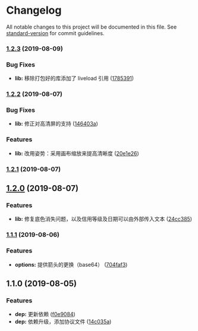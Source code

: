 # Changelog

All notable changes to this project will be documented in this file. See [standard-version](https://github.com/conventional-changelog/standard-version) for commit guidelines.

### [1.2.3](https://github.com/crper/canvas-credit-score/compare/v1.2.2...v1.2.3) (2019-08-09)


### Bug Fixes

* **lib:** 移除打包好的库添加了 liveload 引用 ([1785391](https://github.com/crper/canvas-credit-score/commit/1785391))

### [1.2.2](https://github.com/crper/canvas-credit-score/compare/v1.2.1...v1.2.2) (2019-08-07)


### Bug Fixes

* **lib:** 修正对高清屏的支持 ([146403a](https://github.com/crper/canvas-credit-score/commit/146403a))


### Features

* **lib:** 改用姿势：采用画布缩放来提高清晰度 ([20e1e26](https://github.com/crper/canvas-credit-score/commit/20e1e26))

### [1.2.1](https://github.com/crper/canvas-credit-score/compare/v1.2.0...v1.2.1) (2019-08-07)

## [1.2.0](https://github.com/crper/canvas-credit-score/compare/v1.1.1...v1.2.0) (2019-08-07)


### Features

* **lib:** 修复底色消失问题，以及信用等级及日期可以由外部传入文本 ([24cc385](https://github.com/crper/canvas-credit-score/commit/24cc385))

### [1.1.1](https://github.com/crper/canvas-credit-score/compare/v1.1.0...v1.1.1) (2019-08-06)


### Features

* **options:** 提供箭头的更换（base64） ([704faf3](https://github.com/crper/canvas-credit-score/commit/704faf3))

## 1.1.0 (2019-08-05)


### Features

* **dep:** 更新依赖 ([f0e9084](https://github.com/crper/canvas-credit-score/commit/f0e9084))
* **dep:** 依赖升级，添加协议文件 ([14c035a](https://github.com/crper/canvas-credit-score/commit/14c035a))
